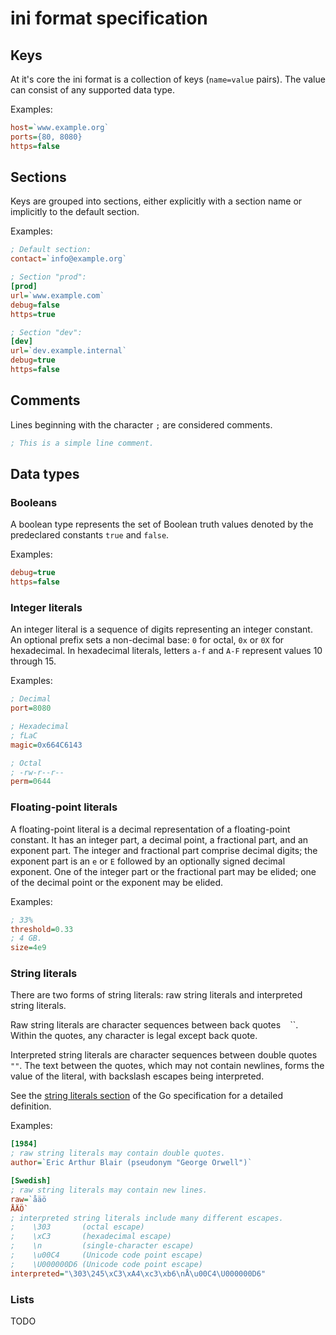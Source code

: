 ini format specification
========================

Keys
----

At it's core the ini format is a collection of keys (`name=value` pairs). The
value can consist of any supported data type.

Examples:

```ini
host=`www.example.org`
ports={80, 8080}
https=false
```

Sections
--------

Keys are grouped into sections, either explicitly with a section name or
implicitly to the default section.

Examples:

```ini
; Default section:
contact=`info@example.org`

; Section "prod":
[prod]
url=`www.example.com`
debug=false
https=true

; Section "dev":
[dev]
url=`dev.example.internal`
debug=true
https=false
```

Comments
--------

Lines beginning with the character `;` are considered comments.

```ini
; This is a simple line comment.
```

Data types
----------

### Booleans

A boolean type represents the set of Boolean truth values denoted by the
predeclared constants `true` and `false`.

Examples:

```ini
debug=true
https=false
```

### Integer literals

An integer literal is a sequence of digits representing an integer constant. An
optional prefix sets a non-decimal base: `0` for octal, `0x` or `0X` for
hexadecimal. In hexadecimal literals, letters `a-f` and `A-F` represent values
10 through 15.

Examples:

```ini
; Decimal
port=8080

; Hexadecimal
; fLaC
magic=0x664C6143

; Octal
; -rw-r--r--
perm=0644
```

### Floating-point literals

A floating-point literal is a decimal representation of a floating-point
constant. It has an integer part, a decimal point, a fractional part, and an
exponent part. The integer and fractional part comprise decimal digits; the
exponent part is an `e` or `E` followed by an optionally signed decimal
exponent. One of the integer part or the fractional part may be elided; one of
the decimal point or the exponent may be elided.

Examples:

```ini
; 33%
threshold=0.33
; 4 GB.
size=4e9
```

### String literals

There are two forms of string literals: raw string literals and interpreted
string literals.

Raw string literals are character sequences between back quotes `` `` ``. Within
the quotes, any character is legal except back quote.

Interpreted string literals are character sequences between double quotes `""`.
The text between the quotes, which may not contain newlines, forms the value of
the literal, with backslash escapes being interpreted.

See the [string literals section][] of the Go specification for a detailed
definition.

Examples:

```ini
[1984]
; raw string literals may contain double quotes.
author=`Eric Arthur Blair (pseudonym "George Orwell")`

[Swedish]
; raw string literals may contain new lines.
raw=`åäö
ÅÄÖ`
; interpreted string literals include many different escapes.
;    \303       (octal escape)
;    \xC3       (hexadecimal escape)
;    \n         (single-character escape)
;    \u00C4     (Unicode code point escape)
;    \U000000D6 (Unicode code point escape)
interpreted="\303\245\xC3\xA4\xc3\xb6\nÅ\u00C4\U000000D6"
```

[string literals section]: http://golang.org/ref/spec#String_literals

### Lists

TODO
